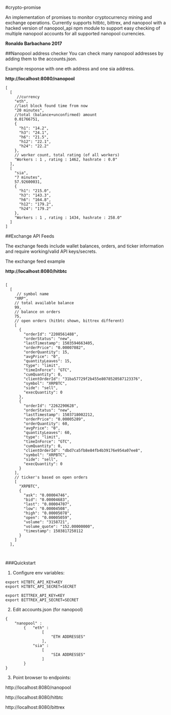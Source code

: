 
#crypto-promise

An implementation of promises to monitor cryptocurrency mining and exchange operations. Currently supports hitbtc, bittrex, and nanopool with a hacked version of nanopool_api npm module to support easy checking of multiple nanopool accounts for all supported nanopool currencies. 

**Ronaldo Barbachano 2017**

##Nanopool address checker
You can check many nanopool addresses by adding them to the accounts.json.

Example response with one eth address and one sia address.

**http://localhost:8080/nanopool**

```
[
  [
     //currency
    "eth",
    //last block found time from now
    "20 minutes",
    //total (balance+unconfirmed) amount
    0.01766751,
    {
      "h1": "14.2",
      "h3": "24.1",
      "h6": "21.5",
      "h12": "22.1",
      "h24": "22.2"
    },
    // worker count, total rating (of all workers)
    "Workers : 1 , rating : 1462, hashrate : 0.0"
  ],
  [
    "sia",
    "7 minutes",
    57.92600031,
    {
      "h1": "215.0",
      "h3": "143.3",
      "h6": "164.8",
      "h12": "179.2",
      "h24": "179.2"
    },
    "Workers : 1 , rating : 1434, hashrate : 258.0"
  ]
]
``` 

##Exchange API Feeds

The exchange feeds include wallet balances, orders, and ticker information and require working/valid API keys/secrets.

The exchange feed example

**http://localhost:8080/hitbtc**

```

[
  [
     // symbol name
    "XRP",
    // total available balance 
    99,
    // balance on orders
    75,
    // open orders (hitbtc shown, bittrex different)
    [
      {
        "orderId": "2208561488",
        "orderStatus": "new",
        "lastTimestamp": 1503594663405,
        "orderPrice": "0.00007082",
        "orderQuantity": 15,
        "avgPrice": "0",
        "quantityLeaves": 15,
        "type": "limit",
        "timeInForce": "GTC",
        "cumQuantity": 0,
        "clientOrderId": "31ba57729f2b455e8078520587123376",
        "symbol": "XRPBTC",
        "side": "sell",
        "execQuantity": 0
      },
      {
        "orderId": "2262290628",
        "orderStatus": "new",
        "lastTimestamp": 1503718002212,
        "orderPrice": "0.00005289",
        "orderQuantity": 60,
        "avgPrice": "0",
        "quantityLeaves": 60,
        "type": "limit",
        "timeInForce": "GTC",
        "cumQuantity": 0,
        "clientOrderId": "dbd7ca5fb8e84fb4b39176e954a07ee8",
        "symbol": "XRPBTC",
        "side": "sell",
        "execQuantity": 0
      }
    ],
    // ticker's based on open orders
    [
      "XRPBTC",
      {
        "ask": "0.00004746",
        "bid": "0.00004683",
        "last": "0.00004707",
        "low": "0.00004508",
        "high": "0.00005078",
        "open": "0.00005059",
        "volume": "3158721",
        "volume_quote": "152.00000000",
        "timestamp": 1503817250112
      }
    ]
  ],
    
    
```
###Quickstart
1) Configure env variables:
    
```
export HITBTC_API_KEY=KEY
export HITBTC_API_SECRET=SECRET

export BITTREX_API_KEY=KEY
export BITTREX_API_SECRET=SECRET
```
2) Edit accounts.json (for nanopool)
 

```
{
    "nanopool" :
        {   "eth" :
                [
                    "ETH ADDRESSES"
                ],
            "sia" :
                [
                    "SIA ADDRESSES"
                ]
        }
}
```

3) Point browser to endpoints:

http://localhost:8080/nanopool

http://localhost:8080/hitbtc

http://localhost:8080/bittrex

